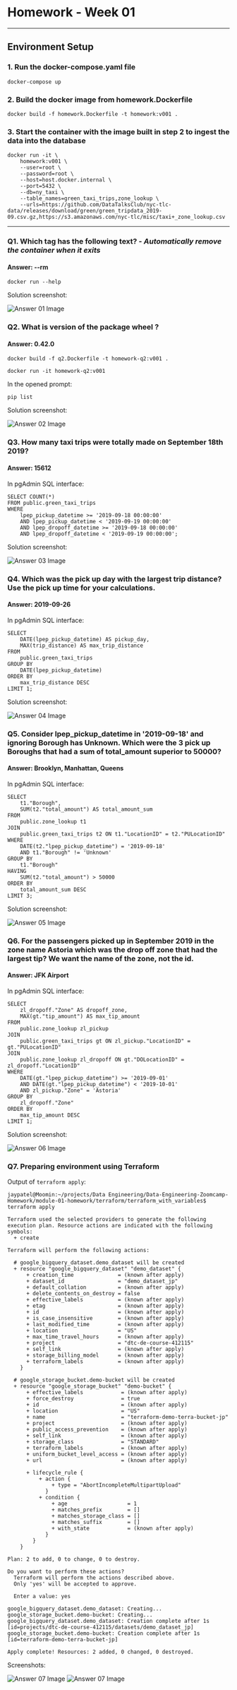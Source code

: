 # Homework - Week 01
--------

## Environment Setup

### 1. Run the docker-compose.yaml file

`docker-compose up`

### 2. Build the docker image from homework.Dockerfile

`docker build -f homework.Dockerfile -t homework:v001 .`

### 3. Start the container with the image built in step 2 to ingest the data into the database

```
docker run -it \
    homework:v001 \
    --user=root \
    --password=root \
    --host=host.docker.internal \
    --port=5432 \
    --db=ny_taxi \
    --table_names=green_taxi_trips,zone_lookup \
    --urls=https://github.com/DataTalksClub/nyc-tlc-data/releases/download/green/green_tripdata_2019-09.csv.gz,https://s3.amazonaws.com/nyc-tlc/misc/taxi+_zone_lookup.csv
```

---------------------

### Q1. Which tag has the following text? - _Automatically remove the container when it exits_

#### Answer: --rm

`docker run --help`

Solution screenshot: 

![Answer 01 Image](./images/week01-hw-01.png)

### Q2. What is version of the package wheel ?

#### Answer: 0.42.0

`docker build -f q2.Dockerfile -t homework-q2:v001 .`

`docker run -it homework-q2:v001`

In the opened prompt:

`pip list`

Solution screenshot: 

![Answer 02 Image](./images/week01-hw-02.png)

### Q3. How many taxi trips were totally made on September 18th 2019?

#### Answer: 15612

In pgAdmin SQL interface:
```
SELECT COUNT(*)
FROM public.green_taxi_trips
WHERE 
    lpep_pickup_datetime >= '2019-09-18 00:00:00' 
    AND lpep_pickup_datetime < '2019-09-19 00:00:00'
    AND lpep_dropoff_datetime >= '2019-09-18 00:00:00' 
    AND lpep_dropoff_datetime < '2019-09-19 00:00:00';
```

Solution screenshot: 

![Answer 03 Image](./images/week01-hw-03.png)

### Q4. Which was the pick up day with the largest trip distance? Use the pick up time for your calculations.

#### Answer: 2019-09-26

In pgAdmin SQL interface:
```
SELECT
    DATE(lpep_pickup_datetime) AS pickup_day,
    MAX(trip_distance) AS max_trip_distance
FROM
    public.green_taxi_trips
GROUP BY
    DATE(lpep_pickup_datetime)
ORDER BY
    max_trip_distance DESC
LIMIT 1;
```

Solution screenshot: 

![Answer 04 Image](./images/week01-hw-04.png)

### Q5. Consider lpep_pickup_datetime in '2019-09-18' and ignoring Borough has Unknown. Which were the 3 pick up Boroughs that had a sum of total_amount superior to 50000?

#### Answer: Brooklyn, Manhattan, Queens

In pgAdmin SQL interface:

```
SELECT
    t1."Borough",
    SUM(t2."total_amount") AS total_amount_sum
FROM
    public.zone_lookup t1
JOIN
    public.green_taxi_trips t2 ON t1."LocationID" = t2."PULocationID"
WHERE
    DATE(t2."lpep_pickup_datetime") = '2019-09-18'
    AND t1."Borough" != 'Unknown'
GROUP BY
    t1."Borough"
HAVING
    SUM(t2."total_amount") > 50000
ORDER BY
    total_amount_sum DESC
LIMIT 3;
```

Solution screenshot: 

![Answer 05 Image](./images/week01-hw-05.png)


### Q6. For the passengers picked up in September 2019 in the zone name Astoria which was the drop off zone that had the largest tip? We want the name of the zone, not the id.

#### Answer: JFK Airport

In pgAdmin SQL interface:

```
SELECT
    zl_dropoff."Zone" AS dropoff_zone,
    MAX(gt."tip_amount") AS max_tip_amount
FROM
    public.zone_lookup zl_pickup
JOIN
    public.green_taxi_trips gt ON zl_pickup."LocationID" = gt."PULocationID"
JOIN
    public.zone_lookup zl_dropoff ON gt."DOLocationID" = zl_dropoff."LocationID"
WHERE
    DATE(gt."lpep_pickup_datetime") >= '2019-09-01'
    AND DATE(gt."lpep_pickup_datetime") < '2019-10-01'
    AND zl_pickup."Zone" = 'Astoria'
GROUP BY
    zl_dropoff."Zone"
ORDER BY
    max_tip_amount DESC
LIMIT 1;
```

Solution screenshot: 

![Answer 06 Image](./images/week01-hw-06.png)


### Q7. Preparing environment using Terraform


Output of `terraform apply`:

```
jaypatel@Moomin:~/projects/Data Engineering/Data-Engineering-Zoomcamp-Homework/module-01-homework/terraform/terraform_with_variables$ terraform apply

Terraform used the selected providers to generate the following execution plan. Resource actions are indicated with the following symbols:
  + create

Terraform will perform the following actions:

  # google_bigquery_dataset.demo_dataset will be created
  + resource "google_bigquery_dataset" "demo_dataset" {
      + creation_time              = (known after apply)
      + dataset_id                 = "demo_dataset_jp"
      + default_collation          = (known after apply)
      + delete_contents_on_destroy = false
      + effective_labels           = (known after apply)
      + etag                       = (known after apply)
      + id                         = (known after apply)
      + is_case_insensitive        = (known after apply)
      + last_modified_time         = (known after apply)
      + location                   = "US"
      + max_time_travel_hours      = (known after apply)
      + project                    = "dtc-de-course-412115"
      + self_link                  = (known after apply)
      + storage_billing_model      = (known after apply)
      + terraform_labels           = (known after apply)
    }

  # google_storage_bucket.demo-bucket will be created
  + resource "google_storage_bucket" "demo-bucket" {
      + effective_labels            = (known after apply)
      + force_destroy               = true
      + id                          = (known after apply)
      + location                    = "US"
      + name                        = "terraform-demo-terra-bucket-jp"
      + project                     = (known after apply)
      + public_access_prevention    = (known after apply)
      + self_link                   = (known after apply)
      + storage_class               = "STANDARD"
      + terraform_labels            = (known after apply)
      + uniform_bucket_level_access = (known after apply)
      + url                         = (known after apply)

      + lifecycle_rule {
          + action {
              + type = "AbortIncompleteMultipartUpload"
            }
          + condition {
              + age                   = 1
              + matches_prefix        = []
              + matches_storage_class = []
              + matches_suffix        = []
              + with_state            = (known after apply)
            }
        }
    }

Plan: 2 to add, 0 to change, 0 to destroy.

Do you want to perform these actions?
  Terraform will perform the actions described above.
  Only 'yes' will be accepted to approve.

  Enter a value: yes

google_bigquery_dataset.demo_dataset: Creating...
google_storage_bucket.demo-bucket: Creating...
google_bigquery_dataset.demo_dataset: Creation complete after 1s [id=projects/dtc-de-course-412115/datasets/demo_dataset_jp]
google_storage_bucket.demo-bucket: Creation complete after 1s [id=terraform-demo-terra-bucket-jp]

Apply complete! Resources: 2 added, 0 changed, 0 destroyed.

```

Screenshots:

![Answer 07 Image](./images/week01-hw-07-01.png)
![Answer 07 Image](./images/week01-hw-07-02.png)